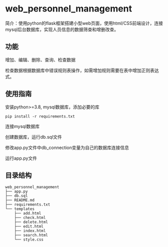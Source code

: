 # web_personnel_management

简介：使用python的flask框架搭建小型web页面，使用html/CSS前端设计，连接mysql后台数据库，实现人员信息的数据筛查和增删改查。

## 功能

增加、编辑、删除、查询、检查数据

检查数据根据数据库中错误规则表操作，如需增加规则需要在表中增加正则表达式。

## 使用指南

安装python>=3.8, mysql数据库，添加必要的库

```
pip install -r requirements.txt
```
连接mysql数据库

创建数据库，运行db.sql文件

修改app.py文件中db_connection变量为自己的数据库连接信息

运行app.py文件


## 目录结构

```
web_personnel_management
├── app.py
├── db.sql
├── README.md
├── requirements.txt
└── templates
    ├── add.html
    ├── check.html
    ├── delete.html
    ├── edit.html
    ├── index.html
    ├── search.html
    └── style.css
```

